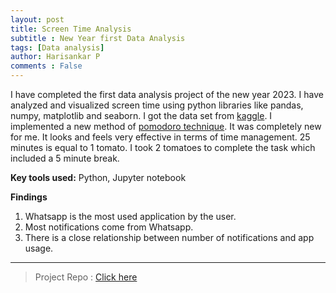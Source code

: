 ```yaml
---
layout: post
title: Screen Time Analysis
subtitle : New Year first Data Analysis
tags: [Data analysis]
author: Harisankar P
comments : False
---
```

I have completed the first data analysis project of the new year 2023. I have analyzed and visualized screen time using python libraries like pandas, numpy, matplotlib and seaborn. I got the data set from [kaggle](https://www.kaggle.com/). I implemented a new method of [pomodoro technique](https://todoist.com/productivity-methods/pomodoro-technique). It was completely new for me. It looks and feels very effective in terms of time management. 25 minutes is equal to 1 tomato. I took 2 tomatoes to complete the task which included a 5 minute break. 

**Key tools used:** Python, Jupyter notebook

**Findings**

1. Whatsapp is the most used application by the user.
2. Most notifications come from Whatsapp.
3. There is a close relationship between number of notifications and app usage.

---

> Project Repo : [Click here](https://github.com/harisankarp78/7-Days-of-Data-Analysis/blob/main/Screen%20time%20analysis.ipynb)
  
